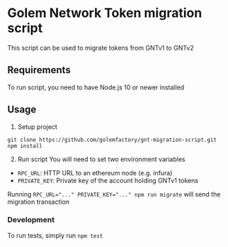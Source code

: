 # Golem Network Token migration script

This script can be used to migrate tokens from GNTv1 to GNTv2

## Requirements

To run script, you need to have Node.js 10 or newer installed 

## Usage

1. Setup project
```{bash}
git clone https://github.com/golemfactory/gnt-migration-script.git
npm install
```
2. Run script
You will need to set two environment variables
* `RPC_URL`: HTTP URL to an ethereum node (e.g. infura)
* `PRIVATE_KEY`: Private key of the account holding GNTv1 tokens

Running `RPC_URL="..." PRIVATE_KEY="..." npm run migrate` will send the migration transaction

### Development

To run tests, simply run `npm test`
